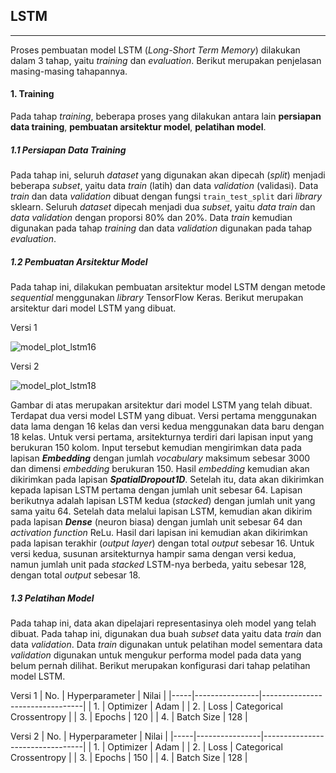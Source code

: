 ## LSTM
---
Proses pembuatan model LSTM (*Long-Short Term Memory*) dilakukan dalam 3 tahap, yaitu *training* dan *evaluation*. Berikut merupakan penjelasan masing-masing tahapannya.
#### 1. Training
Pada tahap *training*, beberapa proses yang dilakukan antara lain **persiapan data training**, **pembuatan arsitektur model**, **pelatihan model**.

##### 1.1 Persiapan Data Training
Pada tahap ini, seluruh *dataset* yang digunakan akan dipecah (*split*) menjadi beberapa *subset*, yaitu data *train* (latih) dan data *validation* (validasi). Data *train* dan data *validation* dibuat dengan fungsi `train_test_split` dari *library* sklearn. Seluruh *dataset* dipecah menjadi dua *subset*, yaitu *data train* dan *data validation* dengan proporsi 80% dan 20%. Data *train* kemudian digunakan pada tahap *training* dan data *validation* digunakan pada tahap *evaluation*.

##### 1.2 Pembuatan Arsitektur Model
Pada tahap ini, dilakukan pembuatan arsitektur model LSTM dengan metode *sequential* menggunakan *library* TensorFlow Keras. Berikut merupakan arsitektur dari model LSTM yang dibuat.

Versi 1

![model_plot_lstm16](https://user-images.githubusercontent.com/76557114/208538472-67ab6b1d-16ee-4da0-8f54-6c3f1e162cca.png)

Versi 2

![model_plot_lstm18](https://user-images.githubusercontent.com/76557114/208538594-0a5d6a4f-e8b3-4b0f-9a2f-cbde9a022deb.png)


Gambar di atas merupakan arsitektur dari model LSTM yang telah dibuat. Terdapat dua versi model LSTM yang dibuat. Versi pertama menggunakan data lama dengan 16 kelas dan versi kedua menggunakan data baru dengan 18 kelas.
Untuk versi pertama, arsitekturnya terdiri dari lapisan input yang berukuran 150 kolom. Input tersebut kemudian mengirimkan data pada lapisan ***Embedding*** dengan jumlah *vocabulary* maksimum sebesar 3000 dan dimensi *embedding* berukuran 150. Hasil *embedding* kemudian akan dikirimkan pada lapisan ***SpatialDropout1D***. Setelah itu, data akan dikirimkan kepada lapisan LSTM pertama dengan jumlah unit sebesar 64. Lapisan berikutnya adalah lapisan LSTM kedua (*stacked*) dengan jumlah unit yang sama yaitu 64. Setelah data melalui lapisan LSTM, kemudian akan dikirim pada lapisan ***Dense*** (neuron biasa) dengan jumlah unit sebesar 64 dan *activation function* ReLu. Hasil dari lapisan ini kemudian akan dikirimkan pada lapisan terakhir (*output layer*) dengan total *output* sebesar 16.
Untuk versi kedua, susunan arsitekturnya hampir sama dengan versi kedua, namun jumlah unit pada *stacked* LSTM-nya berbeda, yaitu sebesar 128, dengan total *output* sebesar 18.

##### 1.3 Pelatihan Model
Pada tahap ini, data akan dipelajari representasinya oleh model yang telah dibuat. Pada tahap ini, digunakan dua buah *subset* data yaitu data *train* dan data *validation*. Data *train* digunakan untuk pelatihan model sementara data *validation* digunakan untuk mengukur performa model pada data yang belum pernah dilihat. Berikut merupakan konfigurasi dari tahap pelatihan model LSTM.

Versi 1
| No. | Hyperparameter | Nilai                           |
|-----|----------------|---------------------------------|
| 1.  | Optimizer      | Adam                            |
| 2.  | Loss           | Categorical Crossentropy        |
| 3.  | Epochs         | 120                             |
| 4.  | Batch Size     | 128                             |

Versi 2
| No. | Hyperparameter | Nilai                           |
|-----|----------------|---------------------------------|
| 1.  | Optimizer      | Adam                            |
| 2.  | Loss           | Categorical Crossentropy        |
| 3.  | Epochs         | 150                             |
| 4.  | Batch Size     | 128                             |
